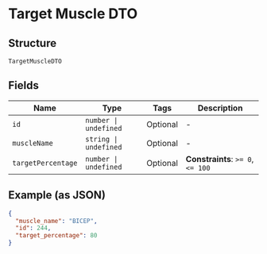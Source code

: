
# Target Muscle DTO

## Structure

`TargetMuscleDTO`

## Fields

| Name | Type | Tags | Description |
|  --- | --- | --- | --- |
| `id` | `number \| undefined` | Optional | - |
| `muscleName` | `string \| undefined` | Optional | - |
| `targetPercentage` | `number \| undefined` | Optional | **Constraints**: `>= 0`, `<= 100` |

## Example (as JSON)

```json
{
  "muscle_name": "BICEP",
  "id": 244,
  "target_percentage": 80
}
```

